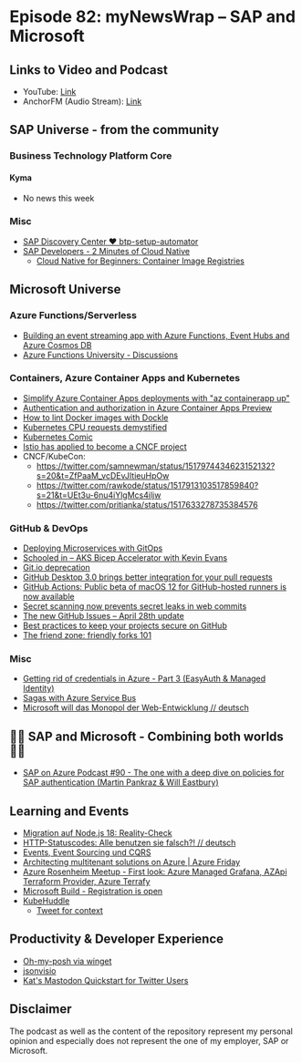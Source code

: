 # Episode 82: myNewsWrap – SAP and Microsoft

## Links to Video and Podcast

* YouTube: [Link](https://youtu.be/XfeOuECE2aU)
* AnchorFM (Audio Stream): [Link]()

## SAP Universe - from the community

### Business Technology Platform Core

#### Kyma

* No news this week

### Misc

* [SAP Discovery Center ❤ btp-setup-automator](https://www.linkedin.com/posts/me-rui-nogueira_sapbtp-btpsa-docker-activity-6925391884571844608-9msO?utm_source=linkedin_share&utm_medium=member_desktop_web)
* [SAP Developers - 2 Minutes of Cloud Native](https://www.youtube.com/playlist?list=PL6RpkC85SLQCwaJ54TAAHMvSl5wpVPrai)
  * [Cloud Native for Beginners: Container Image Registries](https://youtu.be/AxsjBb9OND8)

## Microsoft Universe

### Azure Functions/Serverless

* [Building an event streaming app with Azure Functions, Event Hubs and Azure Cosmos DB](https://www.willvelida.com/posts/building-streaming-app-event-hubs-functions-cosmos/)
* [Azure Functions University - Discussions](https://github.com/marcduiker/azure-functions-university/discussions)

### Containers, Azure Container Apps and Kubernetes

* [Simplify Azure Container Apps deployments with "az containerapp up"](https://techcommunity.microsoft.com/t5/apps-on-azure-blog/simplify-azure-container-apps-deployments-with-quot-az/ba-p/3298436)
* [Authentication and authorization in Azure Container Apps Preview](https://docs.microsoft.com/azure/container-apps/authentication)
* [How to lint Docker images with Dockle](https://www.thorsten-hans.com/lint-docker-images-with-dockle/)
* [Kubernetes CPU requests demystified](https://www.danielstechblog.io/kubernetes-cpu-requests-demystified/)
* [Kubernetes Comic](https://cloud.google.com/kubernetes-engine/kubernetes-comic)
* [Istio has applied to become a CNCF project](https://istio.io/latest/blog/2022/istio-has-applied-to-join-the-cncf/)
* CNCF/KubeCon:
  * <https://twitter.com/samnewman/status/1517974434623152132?s=20&t=ZfPaaM_vcDEvJItieuHpOw>
  * <https://twitter.com/rawkode/status/1517913103517859840?s=21&t=UEt3u-6nu4iYlgMcs4iljw>
  * <https://twitter.com/pritianka/status/1517633278735384576>

### GitHub & DevOps

* [Deploying Microservices with GitOps](https://codefresh.io/about-gitops/deploy-microservices-with-gitops/)
* [Schooled in – AKS Bicep Accelerator with Kevin Evans](https://jonnychipz.com/2022/04/26/schooled-in-aks-bicep-accelerator-with-kevin-evans/)
* [Git.io deprecation](https://github.blog/changelog/2022-04-25-git-io-deprecation/)
* [GitHub Desktop 3.0 brings better integration for your pull requests](https://github.blog/2022-04-26-github-desktop-3-0-brings-better-integration-for-your-pull-requests/)
* [GitHub Actions: Public beta of macOS 12 for GitHub-hosted runners is now available](https://github.blog/changelog/2022-04-25-github-actions-public-beta-of-macos-12-for-github-hosted-runners-is-now-available/)
* [Secret scanning now prevents secret leaks in web commits](https://github.blog/changelog/2022-04-28-secret-scanning-now-prevents-secret-leaks-in-web-commits/)
* [The new GitHub Issues – April 28th update](https://github.blog/changelog/2022-04-28-the-new-github-issues-april-28th-update/)
* [Best practices to keep your projects secure on GitHub](https://github.blog/2022-04-28-best-practices-to-keep-your-projects-secure-on-github/)
* [The friend zone: friendly forks 101](https://github.blog/2022-04-25-the-friend-zone-friendly-forks-101/)

### Misc

* [Getting rid of credentials in Azure - Part 3 (EasyAuth & Managed Identity)](https://techcommunity.microsoft.com/t5/azure-developer-community-blog/getting-rid-of-credentials-in-azure-part-3-easyauth-amp-managed/ba-p/3296909)
* [Sagas with Azure Service Bus](https://weblogs.asp.net/sfeldman/sagas-with-azure-service-bus)
* [Microsoft will das Monopol der Web-Entwicklung // deutsch](https://youtu.be/eMgFuK5ULeU)

## 🐱‍👤 SAP and Microsoft - Combining both worlds 🐱‍👤

* [SAP on Azure Podcast #90 - The one with a deep dive on policies for SAP authentication (Martin Pankraz & Will Eastbury)](https://youtu.be/VMAHSn_QgXQ)

## Learning and Events

* [Migration auf Node.js 18: Reality-Check](https://youtu.be/FUBA3Uy9hkg)
* [HTTP-Statuscodes: Alle benutzen sie falsch?! // deutsch](https://youtu.be/2ZOFCl3E-_c)
* [Events, Event Sourcing und CQRS](https://youtu.be/4xxwX52MLLI)
* [Architecting multitenant solutions on Azure | Azure Friday](https://youtu.be/9nJ8UdJYU4M)
* [Azure Rosenheim Meetup - First look: Azure Managed Grafana, AZApi Terraform Provider, Azure Terrafy](https://www.meetup.com/de-DE/Azure-Meetup-Rosenheim/events/285573180/)
* [Microsoft Build - Registration is open](https://mybuild.microsoft.com/en-US/home?ocid=FY22_soc_omc_br_tw_Build2022)
* [KubeHuddle](https://www.kubehuddle.com/)
  * [Tweet for context](https://twitter.com/rawkode/status/1518688132694257670?s=21&t=6Zv8G0ieuM03vMJDvN3CCA)

## Productivity & Developer Experience

* [Oh-my-posh via winget](https://winget.run/pkg/JanDeDobbeleer/OhMyPosh)
* [jsonvisio](https://jsonvisio.com/)
* [Kat's Mastodon Quickstart for Twitter Users](https://dev.to/zkat/kat-s-mastodon-quickstart-for-twitter-users-39db)

## Disclaimer

The podcast as well as the content of the repository represent my personal opinion and especially does not represent the one of my employer, SAP or Microsoft.
